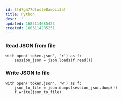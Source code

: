 ```yaml
---
id: lfd7gm77dlosle8awpii3af
title: Python
desc: ''
updated: 1683114685423
created: 1683114205251
---
```


### Read JSON from file
```
with open('token.json', 'r') as f:
    session_json = json.loads(f.read())
```

### Write JSON to file
```
with open('token.json', 'w') as f:
    json_to_file = json.dumps(session_json.dump())
    f.write(json_to_file)
```

